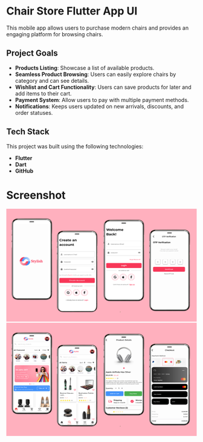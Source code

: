 # Chair Store Flutter App UI

This mobile app allows users to purchase modern chairs and provides an engaging platform for browsing chairs.

## Project Goals

- **Products Listing**: Showcase a list of available products.
- **Seamless Product Browsing**: Users can easily explore chairs by category and can see details.
- **Wishlist and Cart Functionality**: Users can save products for later and add items to their cart.
- **Payment System**: Allow users to pay with multiple payment methods.
- **Notifications**: Keeps users updated on new arrivals, discounts, and order statuses.

## Tech Stack

This project was built using the following technologies:

- **Flutter**
- **Dart**
- **GitHub**

# Screenshot

 <img src="https://github.com/AliAtherAyyubi/eCommerce-Flutter-App/blob/main/Screenshots/Auth.png" alt="Screenshot 1"/> 

 <img src="https://github.com/AliAtherAyyubi/eCommerce-Flutter-App/blob/main/Screenshots/Features.png" alt="Screenshot 1"/>




